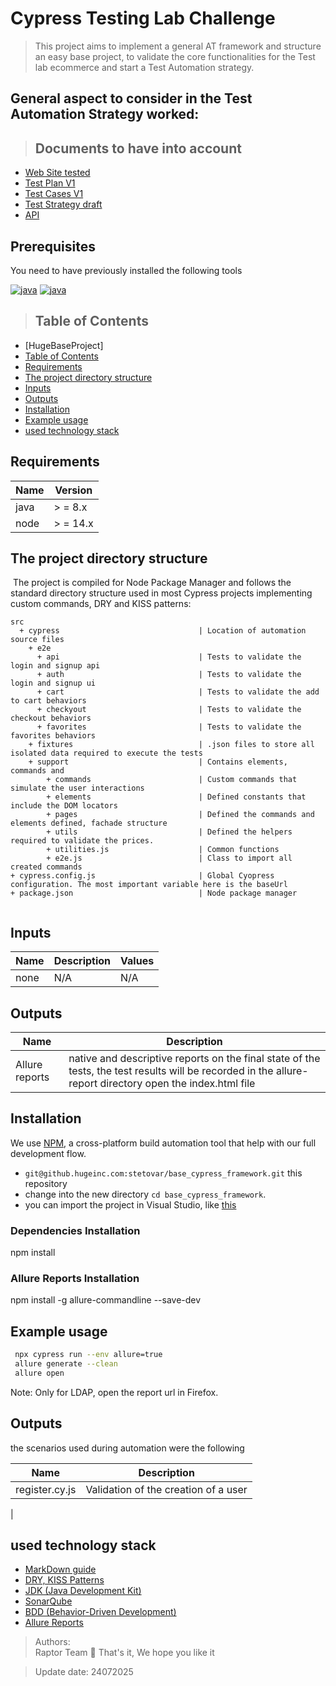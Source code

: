 # Cypress Testing Lab Challenge

>This project aims to implement a general AT framework and structure an easy base project, to validate the core functionalities for the Test lab ecommerce and start a Test Automation strategy.

## General aspect to consider in the Test Automation Strategy worked:

>## Documents to have into account
* [Web Site tested](https://www.laboratoriodetesting.com/)
* [Test Plan V1](https://docs.google.com/document/d/1P4Tix-HGA30UYdlS80SjJ_LB6GdscIubR7Ags4gqyIA/edit?usp=sharing)
* [Test Cases V1](https://docs.google.com/document/d/1xsE936enKd_crHeP5QSu1eJIIBF8IG7VSAHXoG8DneU/edit?tab=t.0)
* [Test Strategy draft](https://docs.google.com/document/d/1Enr7PuIIMbrNKpNl-WblC_zaXEkKP9jCiHhm-Is7fGg/edit?tab=t.0)
* [API](https://api.laboratoriodetesting.com/api-docs/)


## Prerequisites

You need to have previously installed the following tools

[![java](https://img.shields.io/badge/java-v8-yellow.svg)](https://www.oracle.com/java/technologies/downloads/#java8)
[![java](https://img.shields.io/badge/nodejs-v14X-red.svg)](https://nodejs.org/en/download)


>## Table of Contents  
 - [HugeBaseProject]  
  - [Table of Contents](#Table-of-Contents)  
   - [Requirements](#Requirements)  
   - [The project directory structure](#The-project-directory-structure)  
   - [Inputs](#Inputs)  
   - [Outputs](#Outputs)  
   - [Installation](#Installation)  
   - [Example usage](#Example-usage)  
   - [ used technology stack  ](#Further-Reading--Useful-Links)  

## Requirements  
| Name      | Version |  
| --------- | ------- | 
| java | > = 8.x |  
| node | > = 14.x |

## The project directory structure
​
The project is compiled for Node Package Manager and follows the standard directory structure used in most Cypress projects implementing custom commands, DRY and KISS patterns:
```Gherkin
src
  + cypress                               | Location of automation source files                               
    + e2e
      + api                               | Tests to validate the login and signup api 
      + auth                              | Tests to validate the login and signup ui
      + cart                              | Tests to validate the add to cart behaviors
      + checkyout                         | Tests to validate the checkout behaviors
      + favorites                         | Tests to validate the favorites behaviors
    + fixtures                            | .json files to store all isolated data required to execute the tests 
    + support                             | Contains elements, commands and  
        + commands                        | Custom commands that simulate the user interactions                      
        + elements                        | Defined constants that include the DOM locators
        + pages                           | Defined the commands and elements defined, fachade structure
        + utils                           | Defined the helpers required to validate the prices.
        + utilities.js                    | Common functions 
        + e2e.js                          | Class to import all created commands
+ cypress.config.js                       | Global Cyopress configuration. The most important variable here is the baseUrl
+ package.json                            | Node package manager
    
```

## Inputs  
| Name | Description | Values |  
| ------------------ | -------------------------- |  -------------------------- |  
| none |N/A | N/A |
## Outputs  
| Name               | Description                |  
| ------------------ | -------------------------- |  
| Allure reports   |   native and descriptive reports on the final state of the tests, the test results will be recorded in the allure-report directory open the index.html file
## Installation
​We use [NPM](https://nodejs.org/en), a cross-platform build automation tool that help with our full development flow. ​

* `git@github.hugeinc.com:stetovar/base_cypress_framework.git` this repository
* change into the new directory `cd base_cypress_framework`.
* you can import the project in Visual Studio, like [this](https://learn.microsoft.com/en-us/visualstudio/get-started/tutorial-open-project-from-repo?view=vs-2022)

### Dependencies Installation

npm install

### Allure Reports Installation

npm install -g allure-commandline --save-dev


## Example usage  
```bash  
 npx cypress run --env allure=true
 allure generate --clean
 allure open
```
Note: Only for LDAP, open the report url in Firefox.
## Outputs  

the scenarios used during automation were the following

| Name               | Description                |  
| ------------------ | -------------------------- |  
| register.cy.js   |  Validation of the creation of a user  |
|
## used technology stack  
* [MarkDown guide](https://www.markdownguide.org/getting-started/)  
* [DRY, KISS Patterns](https://vpodk.medium.com/principles-of-software-engineering-6b702faf74a6)  
* [JDK (Java Development Kit)](https://www.oracle.com/java/technologies/javase-downloads.html)  
* [SonarQube](https://www.sonarqube.org/) 
* [BDD (Behavior-Driven Development)](http://www.thucydides.info/#/)
* [Allure Reports](https://github.com/Shelex/cypress-allure-plugin)

>Authors:  
>  Raptor Team :t-rex:
>  That's it, We hope you like it
>  


>Update date: 24072025
